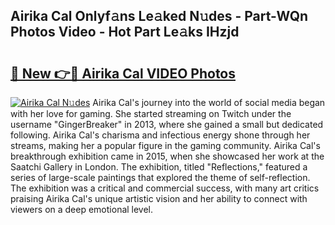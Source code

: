 ## Airika Cal Onlyf𝚊ns Le𝚊ked N𝚞des - Part-WQn Photos Video - Hot Part Le𝚊ks IHzjd

# <h2><a href="http://ac51877.deff.icu/?id=Airika+Cal">🔗 New 👉🔴 Airika Cal VIDEO Photos</a></h2>

[![Airika Cal N𝚞des](https://i.imgur.com/rIISA9y.gif)](http://ac51877.deff.icu/?id=Airika+Cal)
Airika Cal's journey into the world of social media began with her love for gaming. She started streaming on Twitch under the username "GingerBreaker" in 2013, where she gained a small but dedicated following. Airika Cal's charisma and infectious energy shone through her streams, making her a popular figure in the gaming community. Airika Cal's breakthrough exhibition came in 2015, when she showcased her work at the Saatchi Gallery in London. The exhibition, titled "Reflections," featured a series of large-scale paintings that explored the theme of self-reflection. The exhibition was a critical and commercial success, with many art critics praising Airika Cal's unique artistic vision and her ability to connect with viewers on a deep emotional level.
